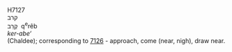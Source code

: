 <body>
  <p>H7127<br>  קרב  <br> קְרֵב  ‎  q<sup>e</sup>rêb  <br><i>ker-abe‘ </i><br>(Chaldee); corresponding to <a href="h7126.htm">7126</a>  - approach, come (near, nigh), draw near.<br></p>
 </body>
